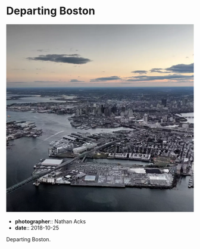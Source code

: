 # Departing Boston

![Boston as seen from the air at dusk](assets/2018-10-25-departing-boston.webp)

* **photographer**:: Nathan Acks  
* **date**:: 2018-10-25

Departing Boston.
